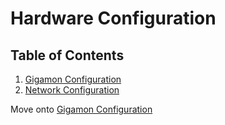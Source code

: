 # Hardware Configuration

## Table of Contents
1. [Gigamon Configuration](gigamon/gigamon-configuration.md)
1. [Network Configuration](network/network-configuration.md)

Move onto [Gigamon Configuration](gigamon/gigamon-configuration.md)
